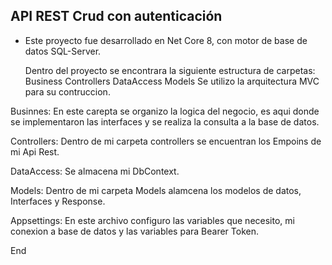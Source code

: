 ## API REST Crud con autenticación

- Este proyecto fue desarrollado en Net Core 8, con motor de base de datos SQL-Server.

	Dentro del proyecto se encontrara la siguiente estructura de carpetas:
		Business
		Controllers
		DataAccess
		Models
	Se utilizo la arquitectura MVC para su contruccion.
	
Businnes: 
En este carepta se organizo la logica del negocio, es aqui donde se implementaron las interfaces y se realiza la consulta a la base de datos.

Controllers: 
Dentro de mi carpeta controllers se encuentran los Empoins de mi Api Rest.

DataAccess: 
Se almacena mi DbContext.

Models: 
Dentro de mi carpeta Models alamcena los modelos de datos, Interfaces y Response.

Appsettings: 
En este archivo configuro las variables que necesito, mi conexion a base de datos y las variables para Bearer Token.

End
